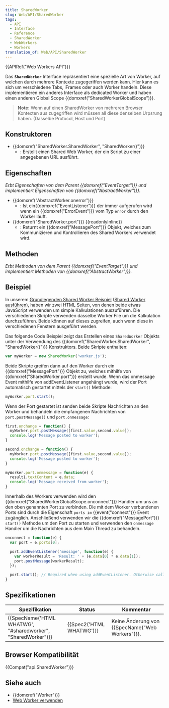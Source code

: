 ```yaml
---
title: SharedWorker
slug: Web/API/SharedWorker
tags:
  - API
  - Interface
  - Reference
  - SharedWorker
  - WebWorkers
  - Workers
translation_of: Web/API/SharedWorker
---
```

{{APIRef("Web Workers API")}}

Das **`SharedWorker`** Interface repräsentiert eine spezielle Art von Worker, auf welchen durch mehrere Kontexte zugegeriffen werden kann. Hier kann es sich um verschiedene Tabs, iFrames oder auch Worker handeln. Diese implementieren ein anderes Interface als dedicated Worker und haben einen anderen Global Scope {{domxref("SharedWorkerGlobalScope")}}.

> **Note:** Wenn auf einen SharedWorker von mehreren Browser Kontexten aus zugegriffen wird müssen all diese denselben Urpsrung haben. (Dasselbe Protocol, Host und Port)

## Konstruktoren

- {{domxref("SharedWorker.SharedWorker", "SharedWorker()")}}
  - : Erstellt einen Shared Web Worker, der ein Script zu einer angegebenen URL ausführt.

## Eigenschaften

_Erbt Eigenschaften von dem Parent {{domxref("EventTarget")}} und implementiert Eigenschaften von {{domxref("AbstractWorker")}}._

- {{domxref("AbstractWorker.onerror")}}
  - : Ist ein{{domxref("EventListener")}} der immer aufgerufen wird wenn ein {{domxref("ErrorEvent")}} vom Typ `error` durch den Worker läuft.
- {{domxref("SharedWorker.port")}} {{readonlyInline}}
  - : Returnt ein {{domxref("MessagePort")}} Objekt, welches zum Kommunizieren und Kontrollieren des Shared Workers verwendet wird.

## Methoden

_Erbt Methoden von dem Parent {{domxref("EventTarget")}} und implementiert Methoden von {{domxref("AbstractWorker")}}._

## Beispiel

In unserem [Grundlegenden Shared Worker Beispiel](https://github.com/mdn/simple-shared-worker) ([Shared Worker ausführen](http://mdn.github.io/simple-shared-worker/)), haben wir zwei HTML Seiten, von denen beide etwas JavaScript verwenden um simple Kalkulationen auszuführen. Die verschiedenen Skripte verwenden dasselbe Worker File um die Kalkulation durchzuführen. Beide können auf dieses zugreifen, auch wenn diese in verschiedenen Fenstern ausgeführt werden.

Das folgende Code Beispiel zeigt das Erstellen eines `SharedWorker` Objekts unter der Verwendung des {{domxref("SharedWorker.SharedWorker", "SharedWorker()")}} Konstruktors. Beide Skripte enthalten:

```js
var myWorker = new SharedWorker('worker.js');
```

Beide Skripte greifen dann auf den Worker durch ein {{domxref("MessagePort")}} Objekt zu, welches mithilfe von {{domxref("SharedWorker.port")}} erstellt wurde. Wenn das onmessage Event mithilfe von addEventListener angehängt wurde, wird der Port automatisch gestartet mittels der `start()` Methode:

```js
myWorker.port.start();
```

Wenn der Port gestartet ist senden beide Skripte Nachrichten an den Worker und behandeln die empfangenen Nachrichten von `port.postMessage()` und `port.onmessage`:

```js
first.onchange = function() {
  myWorker.port.postMessage([first.value,second.value]);
  console.log('Message posted to worker');
}

second.onchange = function() {
  myWorker.port.postMessage([first.value,second.value]);
  console.log('Message posted to worker');
}

myWorker.port.onmessage = function(e) {
  result1.textContent = e.data;
  console.log('Message received from worker');
}
```

Innerhalb des Workers verwenden wird den {{domxref("SharedWorkerGlobalScope.onconnect")}} Handler um uns an den oben genannten Port zu verbinden. Die mit dem Worker verbundenen Ports sind durch die Eigenschaft `ports im` {{event("connect")}} Event zugänglich. Anschließend verwenden wir die {{domxref("MessagePort")}} `start()` Methode um den Port zu starten und verwenden den `onmessage` Handler um die Nachrichten aus dem Main Thread zu behandeln.

```js
onconnect = function(e) {
  var port = e.ports[0];

  port.addEventListener('message', function(e) {
    var workerResult = 'Result: ' + (e.data[0] * e.data[1]);
    port.postMessage(workerResult);
  });

  port.start(); // Required when using addEventListener. Otherwise called implicitly by onmessage setter.
}
```

## Spezifikationen

| Spezifikation                                                                    | Status                           | Kommentar                                                |
| -------------------------------------------------------------------------------- | -------------------------------- | -------------------------------------------------------- |
| {{SpecName('HTML WHATWG', "#sharedworker", "SharedWorker")}} | {{Spec2('HTML WHATWG')}} | Keine Änderung von {{SpecName("Web Workers")}}. |

## Browser Kompatibilität

{{Compat("api.SharedWorker")}}

## Siehe auch

- {{domxref("Worker")}}
- [Web Worker verwenden](/de/docs/Web/Guide/Performance/Using_web_workers)
